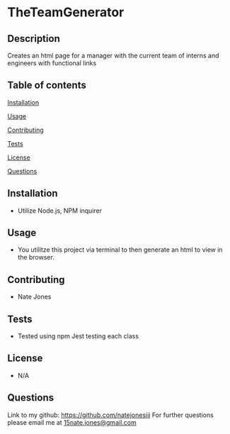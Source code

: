 

# TheTeamGenerator                   

## Description
Creates an html page for a manager with the current team of interns and engineers with functional links

## Table of contents 
[Installation](#installation)

[Usage](#usage)

[Contributing](#contributing)

[Tests](#tests)

[License](#license)

[Questions](#questions)

## Installation
- Utilize Node.js, NPM inquirer

## Usage
- You utilitze this project via terminal to then generate an html to view in the browser.

## Contributing
- Nate Jones

## Tests
- Tested using npm Jest testing each class

## License
- N/A

## Questions

Link to my github: https://github.com/natejonesiii
For further questions please email me at 15nate.jones@gmail.com
